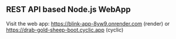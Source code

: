 ## REST API based Node.js WebApp
Visit the web app: https://blink-app-8yw9.onrender.com (render) or https://drab-gold-sheep-boot.cyclic.app (cyclic)
